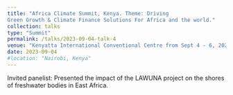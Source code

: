 ```yaml
---
title: "Africa Climate Summit, Kenya. Theme: Driving
Green Growth & Climate Finance Solutions For Africa and the world."
collection: talks
type: "Summit"
permalink: /talks/2023-09-04-talk-4
venue: "Kenyatta International Conventional Centre from Sept 4 - 6, 2023"
date: 2023-09-04
#location: "Nairobi, Kenya"
---
```


Invited panelist: Presented the impact of the LAWUNA project on the shores of freshwater bodies in East Africa.
